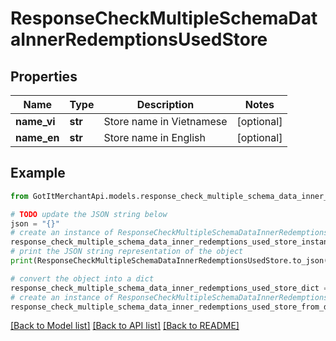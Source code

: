 # ResponseCheckMultipleSchemaDataInnerRedemptionsUsedStore


## Properties

Name | Type | Description | Notes
------------ | ------------- | ------------- | -------------
**name_vi** | **str** | Store name in Vietnamese | [optional] 
**name_en** | **str** | Store name in English | [optional] 

## Example

```python
from GotItMerchantApi.models.response_check_multiple_schema_data_inner_redemptions_used_store import ResponseCheckMultipleSchemaDataInnerRedemptionsUsedStore

# TODO update the JSON string below
json = "{}"
# create an instance of ResponseCheckMultipleSchemaDataInnerRedemptionsUsedStore from a JSON string
response_check_multiple_schema_data_inner_redemptions_used_store_instance = ResponseCheckMultipleSchemaDataInnerRedemptionsUsedStore.from_json(json)
# print the JSON string representation of the object
print(ResponseCheckMultipleSchemaDataInnerRedemptionsUsedStore.to_json())

# convert the object into a dict
response_check_multiple_schema_data_inner_redemptions_used_store_dict = response_check_multiple_schema_data_inner_redemptions_used_store_instance.to_dict()
# create an instance of ResponseCheckMultipleSchemaDataInnerRedemptionsUsedStore from a dict
response_check_multiple_schema_data_inner_redemptions_used_store_from_dict = ResponseCheckMultipleSchemaDataInnerRedemptionsUsedStore.from_dict(response_check_multiple_schema_data_inner_redemptions_used_store_dict)
```
[[Back to Model list]](../README.md#documentation-for-models) [[Back to API list]](../README.md#documentation-for-api-endpoints) [[Back to README]](../README.md)



